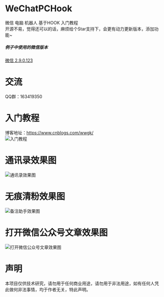 # WeChatPCHook
微信 电脑 机器人 基于HOOK 入门教程  
开源不易，觉得还可以的话，麻烦给个Star支持下，会更有动力更新版本，添加功能~  


##### 例子中使用的微信版本

[微信 2.9.0.123](https://www.baidu.com/s?ie=UTF-8&wd=%E5%BE%AE%E4%BF%A1%202.9.0.123)


# 交流
QQ群：163419350  
# 入门教程
博客地址：https://www.cnblogs.com/wwgk/  
![入门教程](https://github.com/KongKong20/WeChatPCHook/blob/master/%E5%85%A5%E9%97%A8%E6%95%99%E7%A8%8B.png)  
# 通讯录效果图  
![通讯录效果图](https://github.com/KongKong20/WeChatPCHook/blob/master/%E9%80%9A%E8%AE%AF%E5%BD%95%E6%95%88%E6%9E%9C%E5%9B%BE.jpg)  
# 无痕清粉效果图  
![备注助手效果图](https://github.com/KongKong20/WeChatPCHook/blob/master/%E6%97%A0%E7%97%95%E6%B8%85%E7%B2%89%E6%95%88%E6%9E%9C%E5%9B%BE.png)  
# 打开微信公众号文章效果图  
![打开微信公众号文章效果图](https://github.com/KongKong20/WeChatPCHook/blob/master/%E6%89%93%E5%BC%80%E5%BE%AE%E4%BF%A1%E6%96%87%E7%AB%A0.png)  
# 声明  
本项目仅供技术研究，请勿用于任何商业用途，请勿用于非法用途，如有任何人凭此做何非法事情，均于作者无关，特此声明。
